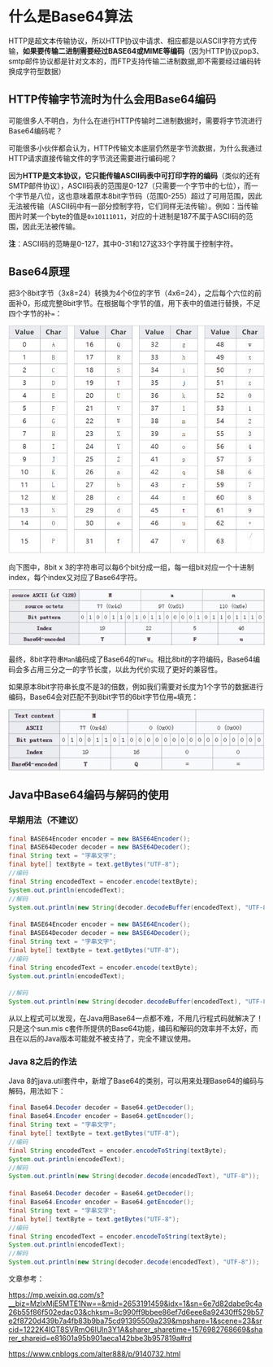 # 什么是Base64算法

HTTP是超文本传输协议，所以HTTP协议中请求、相应都是以ASCII字符方式传输，**如果要传输二进制需要经过BASE64或MIME等编码**（因为HTTP协议pop3、smtp邮件协议都是针对文本的，而FTP支持传输二进制数据,即不需要经过编码转换成字符型数据）

## HTTP传输字节流时为什么会用Base64编码

可能很多人不明白，为什么在进行HTTP传输时二进制数据时，需要将字节流进行Base64编码呢？

可能很多小伙伴都会认为，HTTP传输文本底层仍然是字节流数据，为什么我通过HTTP请求直接传输文件的字节流还需要进行编码呢？

因为**HTTP是文本协议，它只能传输ASCII码表中可打印字符的编码**（类似的还有SMTP邮件协议），ASCII码表的范围是0-127（只需要一个字节中的七位），而一个字节是八位，这也意味着原本8bit字节码（范围0-255）超过了可用范围，因此无法被传输（ASCII码中有一部分控制字符，它们同样无法传输）。例如：当传输图片时某一个byte的值是`0x10111011`，对应的十进制是187不属于ASCII码的范围，因此无法被传输。

**注**：ASCII码的范畴是0-127，其中0-31和127这33个字符属于控制字符。



## Base64原理

把3个8bit字节（3x8=24）转换为4个6位的字节（4x6=24），之后每个六位的前面补0，形成完整8bit字节。在根据每个字节的值，用下表中的值进行替换，不足四个字节的补`=`：

![](../images/36.png)

向下图中，8bit x 3的字符串可以每6个bit分成一组，每一组bit对应一个十进制index，每个index又对应了Base64字符。

![](../images/37.png)

最终，8bit字符串`Man`编码成了Base64的`TWFu`。相比8bit的字符编码，Base64编码会多占用三分之一的字节长度，以此为代价实现了更好的兼容性。

如果原本8bit字符串长度不是3的倍数，例如我们需要对长度为1个字节的数据进行编码，Base64会对匹配不到8bit字节的6bit字节位用`=`填充：

![](../images/38.png)



## Java中Base64编码与解码的使用

### 早期用法（不建议）

```java
final BASE64Encoder encoder = new BASE64Encoder();
final BASE64Decoder decoder = new BASE64Decoder();
final String text = "字串文字";
final byte[] textByte = text.getBytes("UTF-8");
//编码
final String encodedText = encoder.encode(textByte);
System.out.println(encodedText);
//解码
System.out.println(new String(decoder.decodeBuffer(encodedText), "UTF-8"));

final BASE64Encoder encoder = new BASE64Encoder();
final BASE64Decoder decoder = new BASE64Decoder();
final String text = "字串文字";
final byte[] textByte = text.getBytes("UTF-8");
//编码
final String encodedText = encoder.encode(textByte);
System.out.println(encodedText);

//解码
System.out.println(new String(decoder.decodeBuffer(encodedText), "UTF-8"));
```

从以上程式可以发现，在Java用Base64一点都不难，不用几行程式码就解决了！只是这个sun.mis c套件所提供的Base64功能，编码和解码的效率并不太好，而且在以后的Java版本可能就不被支持了，完全不建议使用。

### Java 8之后的作法

Java 8的java.util套件中，新增了Base64的类别，可以用来处理Base64的编码与解码，用法如下：

```java
final Base64.Decoder decoder = Base64.getDecoder();
final Base64.Encoder encoder = Base64.getEncoder();
final String text = "字串文字";
final byte[] textByte = text.getBytes("UTF-8");
//编码
final String encodedText = encoder.encodeToString(textByte);
System.out.println(encodedText);
//解码
System.out.println(new String(decoder.decode(encodedText), "UTF-8"));

final Base64.Decoder decoder = Base64.getDecoder();
final Base64.Encoder encoder = Base64.getEncoder();
final String text = "字串文字";
final byte[] textByte = text.getBytes("UTF-8");
//编码
final String encodedText = encoder.encodeToString(textByte);
System.out.println(encodedText);
//解码
System.out.println(new String(decoder.decode(encodedText), "UTF-8"));
```



文章参考：

<https://mp.weixin.qq.com/s?__biz=MzIxMjE5MTE1Nw==&mid=2653191459&idx=1&sn=6e7d82dabe9c4a26b55f86f502edac03&chksm=8c990ff9bbee86ef7d6eee8a92430ff529b57e2f8720d439b7a4fb83b9ba75cd91395509a239&mpshare=1&scene=23&srcid=1222K4IGT8SVRmO6lUln3Y1A&sharer_sharetime=1576982768669&sharer_shareid=e81601a95b901aeca142bbe3b957819a#rd>

<https://www.cnblogs.com/alter888/p/9140732.html>

